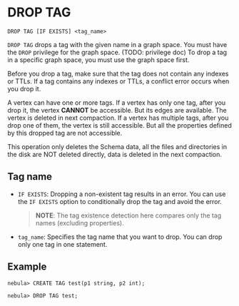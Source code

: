 # DROP TAG

```ngql
DROP TAG [IF EXISTS] <tag_name>
```

`DROP TAG` drops a tag with the given name in a graph space. You must have the `DROP` privilege for the graph space. (TODO: privilege doc) To drop a tag in a specific graph space, you must use the graph space first.

Before you drop a tag, make sure that the tag does not contain any indexes or TTLs. If a tag contains any indexes or TTLs, a conflict error occurs when you drop it.

A vertex can have one or more tags. If a vertex has only one tag, after you drop it, the vertex **CANNOT** be accessible. But its edges are available. The vertex is deleted in next compaction. If a vertex has multiple tags, after you drop one of them, the vertex is still accessible. But all the properties defined by this dropped tag are not accessible.

This operation only deletes the Schema data, all the files and directories in the disk are NOT deleted directly, data is deleted in the next compaction.

## Tag name

- `IF EXISTS`: Dropping a non-existent tag results in an error. You can use the `IF EXISTS` option to conditionally drop the tag and avoid the error.

    > **NOTE**: The tag existence detection here compares only the tag names (excluding properties).

- `tag_name`: Specifies the tag name that you want to drop. You can drop only one tag in one statement.

## Example

```ngql
nebula> CREATE TAG test(p1 string, p2 int);

nebula> DROP TAG test;
```
